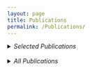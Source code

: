 ```yaml
---
layout: page
title: Publications
permalink: /Publications/
---
```


<details>
<summary><i>Selected Publications</i></summary>
{% include publications title_search="Hurricane;Hydrocarbon" %}
</details>
<br/>




<details>
<summary><i>All Publications</i></summary>
{% include publications %}
</details>
<br/>
